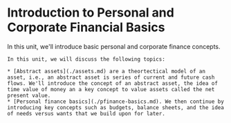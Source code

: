 # Introduction to Personal and Corporate Financial Basics

In this unit, we'll introduce basic personal and corporate finance concepts. 

```{topic} Finance Basic Outline
In this unit, we will discuss the following topics:

* [Abstract assets](./assets.md) are a theortectical model of an asset, i.e., an abstract asset is series of current and future cash flows. We'll introduce the concept of an abstract asset, the idea of time value of money an a key concept to value assets called the net present value.
* [Personal finance basics](./pfinance-basics.md). We then continue by introducing key concepts such as budgets, balance sheets, and the idea of needs versus wants that we build upon for later.
```